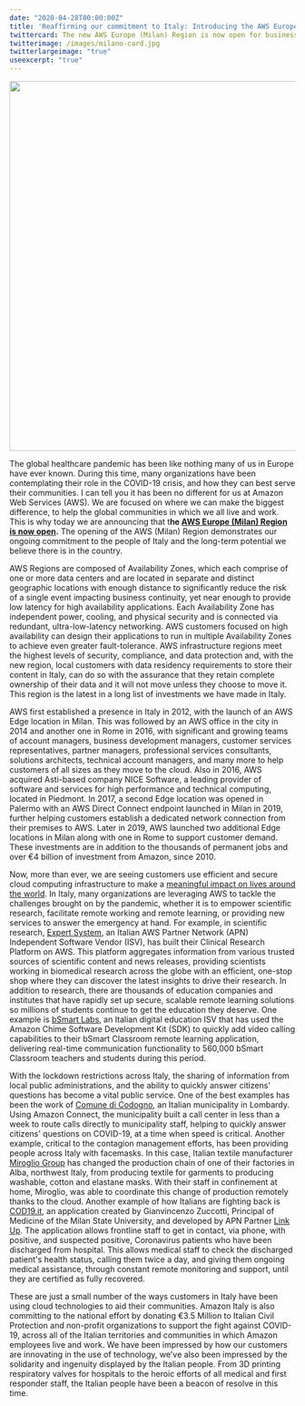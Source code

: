 ```yaml
---
date: "2020-04-28T00:00:00Z"
title: 'Reaffirming our commitment to Italy: Introducing the AWS Europe (Milan) Region'
twittercard: The new AWS Europe (Milan) Region is now open for business
twitterimage: /images/milano-card.jpg
twitterlargeimage: "true"
useexcerpt: "true"
---
```


<img src="/images/milano-card.jpg" width="650">


The global healthcare pandemic has been like nothing many of us in
Europe have ever known. During this time, many organizations have been
contemplating their role in the COVID-19 crisis, and how they can best
serve their communities. I can tell you it has been no different for us
at Amazon Web Services (AWS). We are focused on where we can make the
biggest difference, to help the global communities in which we all live
and work. This is why today we are announcing that t**he [AWS Europe
(Milan) Region is now
open](https://aws.amazon.com/local/italy/milan/).** The opening of the
AWS (Milan) Region demonstrates our ongoing commitment to the people of
Italy and the long-term potential we believe there is in the country.

<!--more-->

AWS Regions are composed of Availability Zones, which each comprise of
one or more data centers and are located in separate and distinct
geographic locations with enough distance to significantly reduce the
risk of a single event impacting business continuity, yet near enough to
provide low latency for high availability applications. Each
Availability Zone has independent power, cooling, and physical security
and is connected via redundant, ultra-low-latency networking. AWS
customers focused on high availability can design their applications to
run in multiple Availability Zones to achieve even greater
fault-tolerance. AWS infrastructure regions meet the highest levels of
security, compliance, and data protection and, with the new region,
local customers with data residency requirements to store their content
in Italy, can do so with the assurance that they retain complete
ownership of their data and it will not move unless they choose to move
it. This region is the latest in a long list of investments we have made
in Italy.

AWS first established a presence in Italy in 2012, with the launch of an
AWS Edge location in Milan. This was followed by an AWS office in the
city in 2014 and another one in Rome in 2016, with significant and
growing teams of account managers, business development managers,
customer services representatives, partner managers, professional
services consultants, solutions architects, technical account managers,
and many more to help customers of all sizes as they move to the cloud.
Also in 2016, AWS acquired Asti-based company NICE Software, a leading
provider of software and services for high performance and technical
computing, located in Piedmont. In 2017, a second Edge location was
opened in Palermo with an AWS Direct Connect endpoint launched in Milan
in 2019, further helping customers establish a dedicated network
connection from their premises to AWS. Later in 2019, AWS launched two
additional Edge locations in Milan along with one in Rome to support
customer demand. These investments are in addition to the thousands of
permanent jobs and over €4 billion of investment from Amazon, since
2010.

Now, more than ever, we are seeing customers use efficient and secure
cloud computing infrastructure to make a [meaningful impact on lives
around the
world](https://blog.aboutamazon.eu/aws/how-amazon-web-services-is-supporting-customers-in-their-response-to-covid-19).
In Italy, many organizations are leveraging AWS to tackle the challenges
brought on by the pandemic, whether it is to empower scientific
research, facilitate remote working and remote learning, or providing
new services to answer the emergency at hand. For example, in scientific
research, [Expert System](http://www.expertsystem.com), an Italian AWS
Partner Network (APN) Independent Software Vendor (ISV), has built their
Clinical Research Platform on AWS. This platform aggregates information
from various trusted sources of scientific content and news releases,
providing scientists working in biomedical research across the globe
with an efficient, one-stop shop where they can discover the latest
insights to drive their research. In addition to research, there are
thousands of education companies and institutes that have rapidly set up
secure, scalable remote learning solutions so millions of students
continue to get the education they deserve. One example is [bSmart
Labs](https://www.bsmartlabs.com/en/), an Italian digital education ISV
that has used the Amazon Chime Software Development Kit (SDK) to quickly
add video calling capabilities to their bSmart Classroom remote learning
application, delivering real-time communication functionality to 560,000
bSmart Classroom teachers and students during this period.

With the lockdown restrictions across Italy, the sharing of information
from local public administrations, and the ability to quickly answer
citizens' questions has become a vital public service. One of the best
examples has been the work of [Comune di
Codogno](https://www.comune.codogno.lo.it/home.html), an Italian
municipality in Lombardy. Using Amazon Connect, the municipality built a
call center in less than a week to route calls directly to municipality
staff, helping to quickly answer citizens' questions on COVID-19, at a
time when speed is critical. Another example, critical to the contagion
management efforts, has been providing people across Italy with
facemasks. In this case, Italian textile manufacturer [Miroglio
Group](https://www.mirogliogroup.com/en/) has changed the production
chain of one of their factories in Alba, northwest Italy, from producing
textile for garments to producing washable, cotton and elastane masks.
With their staff in confinement at home, Miroglio, was able to
coordinate this change of production remotely thanks to the cloud.
Another example of how Italians are fighting back is
[COD19.it](https://www.cod19.it/), an application created by
Gianvincenzo Zuccotti, Principal of Medicine of the Milan State
University, and developed by APN Partner [Link Up](https://link-up.it/).
The application allows frontline staff to get in contact, via phone,
with positive, and suspected positive, Coronavirus patients who have
been discharged from hospital. This allows medical staff to check the
discharged patient's health status, calling them twice a day, and giving
them ongoing medical assistance, through constant remote monitoring and
support, until they are certified as fully recovered.

These are just a small number of the ways customers in Italy have been
using cloud technologies to aid their communities. Amazon Italy is also
committing to the national effort by donating €3.5 Million to Italian
Civil Protection and non-profit organizations to support the fight
against COVID-19, across all of the Italian territories and communities
in which Amazon employees live and work. We have been impressed by how
our customers are innovating in the use of technology, we've also been
impressed by the solidarity and ingenuity displayed by the Italian
people. From 3D printing respiratory valves for hospitals to the heroic
efforts of all medical and first responder staff, the Italian people
have been a beacon of resolve in this time.